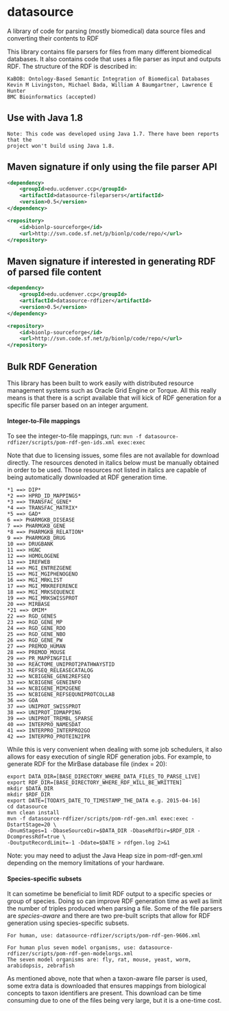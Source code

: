 # datasource
A library of code for parsing (mostly biomedical) data source files and converting their contents to RDF

This library contains file parsers for files from many different biomedical databases. It also contains
code that uses a file parser as input and outputs RDF. The structure of the RDF is described in:
```
KaBOB: Ontology-Based Semantic Integration of Biomedical Databases
Kevin M Livingston, Michael Bada, William A Baumgartner, Lawrence E Hunter
BMC Bioinformatics (accepted)
``` 

## Use with Java 1.8
```
Note: This code was developed using Java 1.7. There have been reports that the
project won't build using Java 1.8.
```


## Maven signature if only using the file parser API
```xml
<dependency>
	<groupId>edu.ucdenver.ccp</groupId>
	<artifactId>datasource-fileparsers</artifactId>
	<version>0.5</version>
</dependency>

<repository>
	<id>bionlp-sourceforge</id>
	<url>http://svn.code.sf.net/p/bionlp/code/repo/</url>
</repository>
```

## Maven signature if interested in generating RDF of parsed file content
```xml
<dependency>
	<groupId>edu.ucdenver.ccp</groupId>
	<artifactId>datasource-rdfizer</artifactId>
	<version>0.5</version>
</dependency>

<repository>
	<id>bionlp-sourceforge</id>
	<url>http://svn.code.sf.net/p/bionlp/code/repo/</url>
</repository>
```

## Bulk RDF Generation 
This library has been built to work easily with distributed resource management
systems such as Oracle Grid Engine or Torque. All this really means is that there
is a script available that will kick of RDF generation for a specific file parser
based on an integer argument. 

#### Integer-to-File mappings
To see the integer-to-file mappings, run:
`mvn -f datasource-rdfizer/scripts/pom-rdf-gen-ids.xml exec:exec`

Note that due to licensing issues, some files are not available for download directly.
The resources denoted in italics below must be manually obtained in order to be used.
Those resources not listed in italics are capable of being automatically downloaded at
RDF generation time.
```
*1 ==> DIP*
*2 ==> HPRD_ID_MAPPINGS*
*3 ==> TRANSFAC_GENE*
*4 ==> TRANSFAC_MATRIX*
*5 ==> GAD*
6 ==> PHARMGKB_DISEASE
7 ==> PHARMGKB_GENE
*8 ==> PHARMGKB_RELATION*
9 ==> PHARMGKB_DRUG
10 ==> DRUGBANK
11 ==> HGNC
12 ==> HOMOLOGENE
13 ==> IREFWEB
14 ==> MGI_ENTREZGENE
15 ==> MGI_MGIPHENOGENO
16 ==> MGI_MRKLIST
17 ==> MGI_MRKREFERENCE
18 ==> MGI_MRKSEQUENCE
19 ==> MGI_MRKSWISSPROT
20 ==> MIRBASE
*21 ==> OMIM*
22 ==> RGD_GENES
23 ==> RGD_GENE_MP
24 ==> RGD_GENE_RDO
25 ==> RGD_GENE_NBO
26 ==> RGD_GENE_PW
27 ==> PREMOD_HUMAN
28 ==> PREMOD_MOUSE
29 ==> PR_MAPPINGFILE
30 ==> REACTOME_UNIPROT2PATHWAYSTID
31 ==> REFSEQ_RELEASECATALOG
32 ==> NCBIGENE_GENE2REFSEQ
33 ==> NCBIGENE_GENEINFO
34 ==> NCBIGENE_MIM2GENE
35 ==> NCBIGENE_REFSEQUNIPROTCOLLAB
36 ==> GOA
37 ==> UNIPROT_SWISSPROT
38 ==> UNIPROT_IDMAPPING
39 ==> UNIPROT_TREMBL_SPARSE
40 ==> INTERPRO_NAMESDAT
41 ==> INTERPRO_INTERPRO2GO
42 ==> INTERPRO_PROTEIN2IPR
```

While this is very convenient when dealing with some job schedulers, 
it also allows for easy execution of single RDF generation jobs. For
example, to generate RDF for the MirBase database file (index = 20):

```
export DATA_DIR=[BASE_DIRECTORY_WHERE_DATA_FILES_TO_PARSE_LIVE]
export RDF_DIR=[BASE_DIRECTORY_WHERE_RDF_WILL_BE_WRITTEN]
mkdir $DATA_DIR
mkdir $RDF_DIR
export DATE=[TODAYS_DATE_TO_TIMESTAMP_THE_DATA e.g. 2015-04-16]
cd datasource
mvn clean install
mvn -f datasource-rdfizer/scripts/pom-rdf-gen.xml exec:exec -DstartStage=20 \
-DnumStages=1 -DbaseSourceDir=$DATA_DIR -DbaseRdfDir=$RDF_DIR -DcompressRdf=true \
-DoutputRecordLimit=-1 -Ddate=$DATE > rdfgen.log 2>&1
```

Note: you may need to adjust the Java Heap size in pom-rdf-gen.xml depending on the 
memory limitations of your hardware.

#### Species-specific subsets
It can sometime be beneficial to limit RDF output to a specific species or group of species.
Doing so can improve RDF generation time as well as limit the number of triples produced when
parsing a file. Some of the file parsers are *species-aware* and there are two pre-built scripts
that allow for RDF generation using species-specific subsets.

```
For human, use: datasource-rdfizer/scripts/pom-rdf-gen-9606.xml

For human plus seven model organisms, use: datasource-rdfizer/scripts/pom-rdf-gen-modelorgs.xml
The seven model organisms are: fly, rat, mouse, yeast, worm, arabidopsis, zebrafish
```

As mentioned above, note that when a taxon-aware file parser is used, some extra data is downloaded that ensures 
mappings from biological concepts to taxon identifiers are present. This download can be time 
consuming due to one of the files being very large, but it is a one-time cost.
